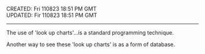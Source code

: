 CREATED: Fri 110823 18:51 PM GMT  
UPDATED: Fir 110823 18:51 PM GMT  

-----

The use of 'look up charts'...is a standard programming technique.  

Another way to see these 'look up charts' is as a form of database.  
